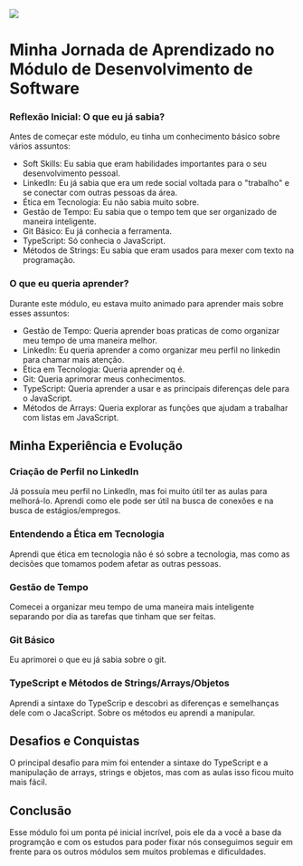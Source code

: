 ![](https://i.imgur.com/xG74tOh.png)
# Minha Jornada de Aprendizado no Módulo de Desenvolvimento de Software

### Reflexão Inicial: O que eu já sabia? ###

Antes de começar este módulo, eu tinha um conhecimento básico sobre vários assuntos:

- <span>Soft Skills:</span> Eu sabia que eram habilidades importantes para o seu desenvolvimento pessoal.
- <span>LinkedIn:</span> Eu já sabia que era um rede social voltada para o "trabalho" e se conectar com outras pessoas da área.
- <span>Ética em Tecnologia:</span> Eu não sabia muito sobre.
- <span>Gestão de Tempo:</span> Eu sabia que o tempo tem que ser organizado de maneira inteligente.
- <span>Git Básico:</span> Eu já conhecia a ferramenta.
- <span>TypeScript:</span> Só conhecia o JavaScript.
- <span>Métodos de Strings:</span> Eu sabia que eram usados para mexer com texto na programação.

### O que eu queria aprender? ###

Durante este módulo, eu estava muito animado para aprender mais sobre esses assuntos:

- <span>Gestão de Tempo:</span> Queria aprender boas praticas de como organizar meu tempo de uma maneira melhor.
- <span>LinkedIn:</span> Eu queria aprender a como organizar meu perfil no linkedin para chamar mais atenção.
- <span>Ética em Tecnologia:</span> Queria aprender oq é.
- <span>Git:</span> Queria aprimorar meus conhecimentos.
- <span>TypeScript:</span> Queria aprender a usar e as principais diferenças dele para o JavaScript.
- <span>Métodos de Arrays:</span> Queria explorar as funções que ajudam a trabalhar com listas em JavaScript.

## Minha Experiência e Evolução

### **Criação de Perfil no LinkedIn**

Já possuía meu perfil no LinkedIn, mas foi muito útil ter as aulas para melhorá-lo. Aprendi como ele pode ser útil na busca de conexões e na busca de estágios/empregos.

### **Entendendo a Ética em Tecnologia**

Aprendi que ética em tecnologia não é só sobre a tecnologia, mas como as decisões que tomamos podem afetar as outras pessoas.

### **Gestão de Tempo**

Comecei a organizar meu tempo de uma maneira mais inteligente separando por dia as tarefas que tinham que ser feitas.

### **Git Básico**

Eu aprimorei o que eu já sabia sobre o git.

### **TypeScript e Métodos de Strings/Arrays/Objetos**

Aprendi a sintaxe do TypeScrip e descobri as diferenças e semelhanças dele com o JacaScript. Sobre os métodos eu aprendi a manipular.

## Desafios e Conquistas

O principal desafio para mim foi entender a sintaxe do TypeScript e a manipulação de arrays, strings e objetos, mas com as aulas isso ficou muito mais fácil.

## Conclusão

Esse módulo foi um ponta pé inicial incrível, pois ele da a você a base da programção e com os estudos para poder fixar nós conseguimos seguir em frente para os outros módulos sem muitos problemas e dificuldades.